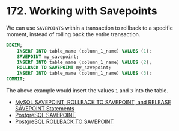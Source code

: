 # 172. Working with Savepoints

We can use `SAVEPOINTS` within a transaction to rollback to a specific moment, instead of rolling back the entire transaction.

```sql
BEGIN;
    INSERT INTO table_name (column_1_name) VALUES (1);
    SAVEPOINT my_savepoint;
    INSERT INTO table_name (column_1_name) VALUES (2);
    ROLLBACK TO SAVEPOINT my_savepoint;
    INSERT INTO table_name (column_1_name) VALUES (3);
COMMIT;
```

The above example would insert the values `1` and `3` into the table.

- [MySQL SAVEPOINT, ROLLBACK TO SAVEPOINT, and RELEASE SAVEPOINT Statements](https://dev.mysql.com/doc/refman/8.0/en/savepoint.html)
- [PostgreSQL SAVEPOINT](https://www.postgresql.org/docs/current/sql-savepoint.html)
- [PostgreSQL ROLLBACK TO SAVEPOINT](https://www.postgresql.org/docs/current/sql-rollback-to.html)
